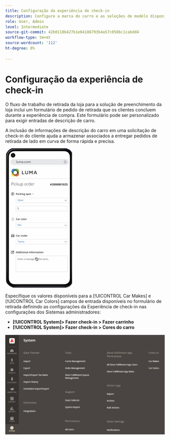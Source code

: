 ```yaml
---
title: Configuração da experiência de check-in
description: Configure a marca do carro e as seleções de modelo disponíveis para os clientes que selecionam o lado do lado do cursor ao preencherem o formulário de ordem de retirada.
role: User, Admin
level: Intermediate
source-git-commit: 42b0118b427b1e04186793b4a57c058bc1cabdd4
workflow-type: tm+mt
source-wordcount: '112'
ht-degree: 0%

---
```



# Configuração da experiência de check-in

O fluxo de trabalho de retirada da loja para a solução de preenchimento da loja inclui um formulário de pedido de retirada que os clientes concluem durante a experiência de compra. Este formulário pode ser personalizado para exigir entradas de descrição de carro.

A inclusão de informações de descrição do carro em uma solicitação de check-in do cliente ajuda a armazenar associados a entregar pedidos de retirada de lado em curva de forma rápida e precisa.

![[!DNL Check-In Experience Car Make] e [!DNL Model] configurações para retirada de lado da curva](assets/checkin-system-settings-car-options.png)

Especifique os valores disponíveis para a [!UICONTROL Car Makes] e [!UICONTROL Car Colors] campos de entrada disponíveis no formulário de retirada definindo as configurações da Experiência de check-in nas configurações dos Sistemas administradores:

- **[!UICONTROL System]> Fazer check-in > Fazer carrinho**
- **[!UICONTROL System]> Fazer check-in > Cores do carro**

![[!DNL Check-In Experience system configuration for curbside pickup]](assets/check-in-experience-system-config.png)
